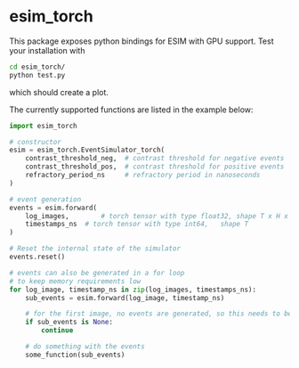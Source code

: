 # esim\_torch

This package exposes python bindings for ESIM with GPU support. 
Test your installation with 

```bash
cd esim_torch/
python test.py
```

which should create a plot. 

The currently supported functions are listed in the example below:
```python
import esim_torch

# constructor
esim = esim_torch.EventSimulator_torch(
    contrast_threshold_neg,  # contrast threshold for negative events
    contrast_threshold_pos,  # contrast threshold for positive events
    refractory_period_ns     # refractory period in nanoseconds
)

# event generation
events = esim.forward(
    log_images,        # torch tensor with type float32, shape T x H x W
    timestamps_ns  # torch tensor with type int64,   shape T 
)

# Reset the internal state of the simulator
events.reset()

# events can also be generated in a for loop 
# to keep memory requirements low
for log_image, timestamp_ns in zip(log_images, timestamps_ns):
    sub_events = esim.forward(log_image, timestamp_ns)

    # for the first image, no events are generated, so this needs to be skipped
    if sub_events is None:
        continue

    # do something with the events
    some_function(sub_events)

```
